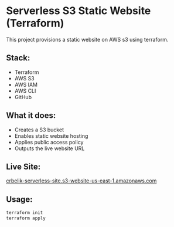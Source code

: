 # Serverless S3 Static Website (Terraform)

This project provisions a static website on AWS s3 using terraform.

## Stack:

- Terraform
- AWS S3
- AWS IAM
- AWS CLI
- GitHub

## What it does:

- Creates a S3 bucket
- Enables static website hosting
- Applies public access policy
- Outputs the live website URL

## Live Site:

[crbelik-serverless-site.s3-website-us-east-1.amazonaws.com](crbelik-serverless-site.s3-website-us-east-1.amazonaws.com)

## Usage:

```bash
terraform init
terraform apply
```